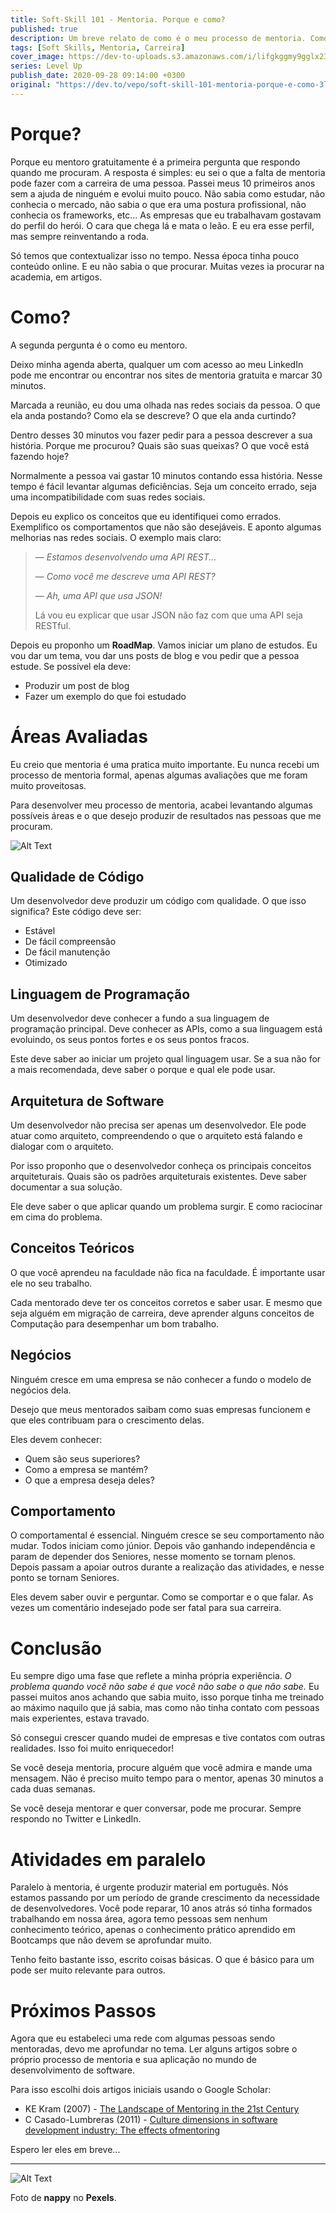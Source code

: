 ```yaml
---
title: Soft-Skill 101 - Mentoria. Porque e como?
published: true
description: Um breve relato de como é o meu processo de mentoria. Como faço e porque faço.
tags: [Soft Skills, Mentoria, Carreira]
cover_image: https://dev-to-uploads.s3.amazonaws.com/i/lifgkggmy9gglx235vdr.jpg
series: Level Up
publish_date: 2020-09-28 09:14:00 +0300
original: "https://dev.to/vepo/soft-skill-101-mentoria-porque-e-como-3lcd"
---
```


# Porque?

Porque eu mentoro gratuitamente é a primeira pergunta que respondo quando me procuram. A resposta é simples: eu sei o que a falta de mentoria pode fazer com a carreira de uma pessoa. Passei meus 10 primeiros anos sem a ajuda de ninguém e evolui muito pouco. Não sabia como estudar, não conhecia o mercado, não sabia o que era uma postura profissional, não conhecia os frameworks, etc... As empresas que eu trabalhavam gostavam do perfil do herói. O cara que chega lá e mata o leão. E eu era esse perfil, mas sempre reinventando a roda.

Só temos que contextualizar isso no tempo. Nessa época tinha pouco conteúdo online. E eu não sabia o que procurar. Muitas vezes ia procurar na academia, em artigos.

# Como?

A segunda pergunta é o como eu mentoro. 

Deixo minha agenda aberta, qualquer um com acesso ao meu LinkedIn pode me encontrar ou encontrar nos sites de mentoria gratuita e marcar 30 minutos.

Marcada a reunião, eu dou uma olhada nas redes sociais da pessoa. O que ela anda postando? Como ela se descreve? O que ela anda curtindo?

Dentro desses 30 minutos vou fazer pedir para a pessoa descrever a sua história. Porque me procurou? Quais são suas queixas? O que você está fazendo hoje?

Normalmente a pessoa vai gastar 10 minutos contando essa história. Nesse tempo é fácil levantar algumas deficiências. Seja um conceito errado, seja uma incompatibilidade com suas redes sociais.

Depois eu explico os conceitos que eu identifiquei como errados. Exemplifico os comportamentos que não são desejáveis. E aponto algumas melhorias nas redes sociais. O exemplo mais claro:

> — _Estamos desenvolvendo uma API REST..._
>
> — _Como você me descreve uma API REST?_
>
> — _Ah, uma API que usa JSON!_ 
>
> Lá vou eu explicar que usar JSON não faz com que uma API seja RESTful.

Depois eu proponho um **RoadMap**. Vamos iniciar um plano de estudos. Eu vou dar um tema, vou dar uns posts de blog e vou pedir que a pessoa estude. Se possível ela deve: 

* Produzir um post de blog
* Fazer um exemplo do que foi estudado

# Áreas Avaliadas

Eu creio que mentoria é uma pratica muito importante. Eu nunca recebi um processo de mentoria formal, apenas algumas avaliações que me foram muito proveitosas.

Para desenvolver meu processo de mentoria, acabei levantando algumas possíveis áreas e o que desejo produzir de resultados nas pessoas que me procuram.

![Alt Text](https://dev-to-uploads.s3.amazonaws.com/i/h31sab0mdmea64g67s3i.jpg)

## Qualidade de Código

Um desenvolvedor deve produzir um código com qualidade. O que isso significa? Este código deve ser:
* Estável
* De fácil compreensão
* De fácil manutenção
* Otimizado

## Linguagem de Programação

Um desenvolvedor deve conhecer a fundo a sua linguagem de programação principal. Deve conhecer as APIs, como a sua linguagem está evoluindo, os seus pontos fortes e os seus pontos fracos.

Este deve saber ao iniciar um projeto qual linguagem usar. Se a sua não for a mais recomendada, deve saber o porque e qual ele pode usar.

## Arquitetura de Software

Um desenvolvedor não precisa ser apenas um desenvolvedor. Ele pode atuar como arquiteto, compreendendo o que o arquiteto está falando e dialogar com o arquiteto. 

Por isso proponho que o desenvolvedor conheça os principais conceitos arquiteturais. Quais são os padrões arquiteturais existentes. Deve saber documentar a sua solução. 

Ele deve saber o que aplicar quando um problema surgir. E como raciocinar em cima do problema.

## Conceitos Teóricos

O que você aprendeu na faculdade não fica na faculdade. É importante usar ele no seu trabalho.

Cada mentorado deve ter os conceitos corretos e saber usar. E mesmo que seja alguém em migração de carreira, deve aprender alguns conceitos de Computação para desempenhar um bom trabalho.

## Negócios

Ninguém cresce em uma empresa se não conhecer a fundo o modelo de negócios dela. 

Desejo que meus mentorados saibam como suas empresas funcionem e que eles contribuam para o crescimento delas. 

Eles devem conhecer: 

* Quem são seus superiores?
* Como a empresa se mantém?
* O que a empresa deseja deles?

## Comportamento

O comportamental é essencial. Ninguém cresce se seu comportamento não mudar. Todos iniciam como júnior. Depois vão ganhando independência e param de depender dos Seniores, nesse momento se tornam plenos. Depois passam a apoiar outros durante a realização das atividades, e nesse ponto se tornam Seniores.

Eles devem saber ouvir e perguntar. Como se comportar e o que falar. As vezes um comentário indesejado pode ser fatal para sua carreira.

# Conclusão

Eu sempre digo uma fase que reflete a minha própria experiência. _O problema quando você não sabe é que você não sabe o que não sabe._ Eu passei muitos anos achando que sabia muito, isso porque tinha me treinado ao máximo naquilo que já sabia, mas como não tinha contato com pessoas mais experientes, estava travado.

Só consegui crescer quando mudei de empresas e tive contatos com outras realidades. Isso foi muito enriquecedor!

Se você deseja mentoria, procure alguém que você admira e mande uma mensagem. Não é preciso muito tempo para o mentor, apenas 30 minutos a cada duas semanas.

Se você deseja mentorar e quer conversar, pode me procurar. Sempre respondo no Twitter e LinkedIn.

# Atividades em paralelo

Paralelo à mentoria, é urgente produzir material em português. Nós estamos passando por um período de grande crescimento da necessidade de desenvolvedores. Você pode reparar, 10 anos atrás só tinha formados trabalhando em nossa área, agora temo pessoas sem nenhum conhecimento teórico, apenas o conhecimento prático aprendido em Bootcamps que não devem se aprofundar muito. 

Tenho feito bastante isso, escrito coisas básicas. O que é básico para um pode ser muito relevante para outros.

# Próximos Passos

Agora que eu estabeleci uma rede com algumas pessoas sendo mentoradas, devo me aprofundar no tema. Ler alguns artigos sobre o próprio processo de mentoria e sua aplicação no mundo de desenvolvimento de software.

Para isso escolhi dois artigos iniciais usando o Google Scholar:

* KE Kram (2007) - [The Landscape of Mentoring in the 21st Century](https://www.bu.edu/sph/files/2012/01/Ragins-Kram_The-landscape-of-mentoring-in-the-21st-century.pdf)
* C Casado-Lumbreras (2011) - [Culture dimensions in software development industry: The effects ofmentoring](https://e-archivo.uc3m.es/bitstream/handle/10016/14307/culture_SRE_2011.pdf?sequence=1&isAllowed=y)

Espero ler eles em breve...

---

![Alt Text](https://dev-to-uploads.s3.amazonaws.com/i/lifgkggmy9gglx235vdr.jpg)

Foto de **nappy** no **Pexels**.

